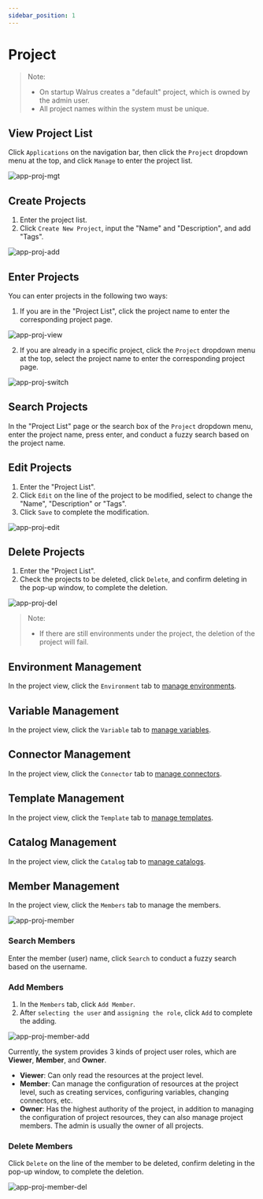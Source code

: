 ```yaml
---
sidebar_position: 1
---
```


# Project

> Note:
>
> - On startup Walrus creates a "default" project, which is owned by the admin user.
> - All project names within the system must be unique.

## View Project List
Click `Applications` on the navigation bar, then click the `Project` dropdown menu at the top, and click `Manage` to enter the project list.

![app-proj-mgt](/img/v0.5.0/application/project/app-proj-mgt-en.png)

## Create Projects

1. Enter the project list.
2. Click `Create New Project`, input the "Name" and "Description", and add "Tags".

![app-proj-add](/img/v0.5.0/application/project/app-proj-add-en.png)

## Enter Projects

You can enter projects in the following two ways:

1. If you are in the "Project List", click the project name to enter the corresponding project page.

![app-proj-view](/img/v0.5.0/application/project/app-proj-view-en.png)

2. If you are already in a specific project, click the `Project` dropdown menu at the top, select the project name to enter the corresponding project page.

![app-proj-switch](/img/v0.5.0/application/project/app-proj-switch-en.png)

## Search Projects

In the "Project List" page or the search box of the `Project` dropdown menu, enter the project name, press enter, and conduct a fuzzy search based on the project name.

## Edit Projects

1. Enter the "Project List".
2. Click `Edit` on the line of the project to be modified, select to change the "Name", "Description" or "Tags".
3. Click `Save` to complete the modification.

![app-proj-edit](/img/v0.5.0/application/project/app-proj-edit-en.png)

## Delete Projects

1. Enter the "Project List".
2. Check the projects to be deleted, click `Delete`, and confirm deleting in the pop-up window, to complete the deletion.

![app-proj-del](/img/v0.5.0/application/project/app-proj-del-en.png)

> Note:
> - If there are still environments under the project, the deletion of the project will fail.

## Environment Management

In the project view, click the `Environment` tab to [manage environments](/application/environment).

## Variable Management

In the project view, click the `Variable` tab to [manage variables](/operation/variable).

## Connector Management

In the project view, click the `Connector` tab to [manage connectors](/operation/connector).

## Template Management

In the project view, click the `Template` tab to [manage templates](/operation/template).

## Catalog Management

In the project view, click the `Catalog` tab to [manage catalogs](/operation/catalog).

## Member Management

In the project view, click the `Members` tab to manage the members.

![app-proj-member](/img/v0.5.0/application/project/app-proj-member-en.png)

### Search Members

Enter the member (user) name, click `Search` to conduct a fuzzy search based on the username.

### Add Members

1. In the `Members` tab, click `Add Member`.
2. After `selecting the user` and `assigning the role`, click `Add` to complete the adding.

![app-proj-member-add](/img/v0.5.0/application/project/app-proj-member-add-en.png)

Currently, the system provides 3 kinds of project user roles, which are **Viewer**, **Member**, and **Owner**.

- **Viewer**: Can only read the resources at the project level.
- **Member**: Can manage the configuration of resources at the project level, such as creating services, configuring variables, changing connectors, etc.
- **Owner**: Has the highest authority of the project, in addition to managing the configuration of project resources, they can also manage project members. The admin is usually the owner of all projects.

### Delete Members

Click `Delete` on the line of the member to be deleted, confirm deleting in the pop-up window, to complete the deletion.

![app-proj-member-del](/img/v0.5.0/application/project/app-proj-member-del-en.png)

